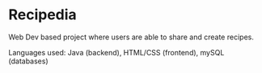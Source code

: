 # Recipedia

Web Dev based project where users are able to share and create recipes.

Languages used: Java (backend), HTML/CSS (frontend), mySQL (databases)
